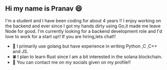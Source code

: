 ## Hi my name is Pranav 😄

I'm a student and I have been coding for about 4 years !! I enjoy working on the backend and ever since I got my hands dirty using Go,it made me leave Node for good. I'm currently looking for a backend development role and I'd love to work for a start up!! If you are hiring,lets chat!!

- 👷 I primarily use golang but have experience in writing Python ,C ,C++ and JS.
- 🍀 I plan to learn Rust since I am a bit interested in the solana blockchain.
- 💬 You can contact me on my socials given on my profile!!
 

<!--
**prranavv/prranavv** is a ✨ _special_ ✨ repository because its `README.md` (this file) appears on your GitHub profile.

Here are some ideas to get you started:

- 🔭 I’m currently working on ...
- 🌱 I’m currently learning ...
- 👯 I’m looking to collaborate on ...
- 🤔 I’m looking for help with ...
- 💬 Ask me about ...
- 📫 How to reach me: ...
- 😄 Pronouns: ...
- ⚡ Fun fact: ...
-->
